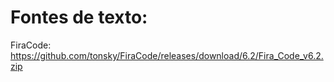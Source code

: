 # Fontes de texto:

FiraCode: https://github.com/tonsky/FiraCode/releases/download/6.2/Fira_Code_v6.2.zip